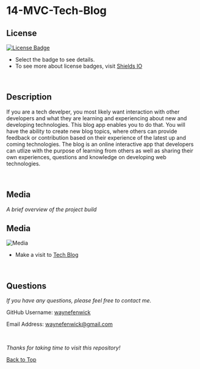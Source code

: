 # 14-MVC-Tech-Blog

## License
[![License Badge](https://img.shields.io/badge/license-mit-green?style=plastic)](https://choosealicense.com/licenses/mit/)&nbsp;

* Select the badge to see details.
* To see more about license badges, visit [Shields IO](https://shields.io/category/license)

&nbsp;

## Description
If you are a tech develper, you most likely want interaction with other developers and what they are learning and experiencing about new and developing technologies. This blog app enables you to do that. You will have the ability to create new blog topics, where others can provide feedback or contribution based on their experience of the latest up and coming technologies. The blog is an online interactive app that developers can utlize with the purpose of learning from others as well as sharing their own experiences, questions and knowledge on developing web technologies.

&nbsp;


## Media
_A brief overview of the project build_
&nbsp;

## Media

![Media](./develop/graphics/testing)

* Make a visit to [Tech Blog](https://stark-waters-94993-a4d78ae90400.herokuapp.com/)

&nbsp;


## Questions

_If you have any questions, please feel free to contact me._

GitHub Username: [waynefenwick](https://github.com/waynefenwick)

Email Address: <a href="mailto:waynefenwick@gmail.com">waynefenwick@gmail.com</a>

&nbsp;

_Thanks for taking time to visit this repository!_

[Back to Top](#)

